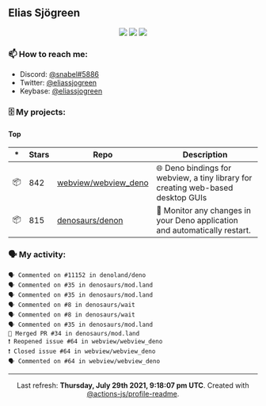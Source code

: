## Elias Sjögreen

<p align="center">
  <img src="https://img.shields.io/badge/🎂-dec. 2003-success" />
  <img src="https://img.shields.io/badge/🌎-Stockholm-informational" />
  <img src="https://img.shields.io/badge/👦-He/Him-informational" />
</p>

### 📫 How to reach me:

- Discord: [@snabel#5886](https://discord.com/users/267978757799673866)
- Twitter: [@eliassjogreen](https://twitter.com/eliassjogreen)
- Keybase: [@eliassjogreen](https://keybase.io/eliassjogreen)

### 🗄 My projects:

#### Top
|*|Stars|Repo|Description|
|---|---|---|---|
| 📦 | 842 | [webview/webview_deno](https://github.com/webview/webview_deno) | 🌐 Deno bindings for webview, a tiny library for creating web-based desktop GUIs |
| 📦 | 815 | [denosaurs/denon](https://github.com/denosaurs/denon) | 👀 Monitor any changes in your Deno application and automatically restart. |

### 🗣 My activity:

```
🗣 Commented on #11152 in denoland/deno
🗣 Commented on #35 in denosaurs/mod.land
🗣 Commented on #35 in denosaurs/mod.land
🗣 Commented on #8 in denosaurs/wait
🗣 Commented on #8 in denosaurs/wait
🗣 Commented on #35 in denosaurs/mod.land
🎉 Merged PR #34 in denosaurs/mod.land
❗️ Reopened issue #64 in webview/webview_deno
❗️ Closed issue #64 in webview/webview_deno
🗣 Commented on #64 in webview/webview_deno
```

------------
<p align="center">Last refresh: <b>Thursday, July 29th 2021, 9:18:07 pm UTC</b>. Created with <a href=https://github.com/marketplace/actions/profile-readme>@actions-js/profile-readme</a>.</p>
